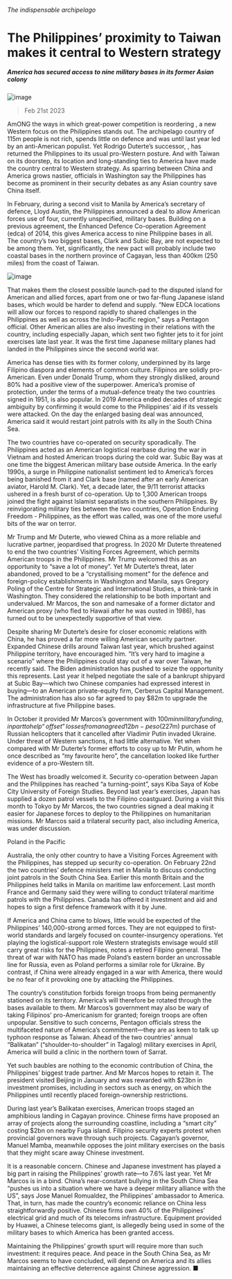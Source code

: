 ###### The indispensable archipelago
# The Philippines’ proximity to Taiwan makes it central to Western strategy 
##### America has secured access to nine military bases in its former Asian colony 
![image](images/20230225_ASP001.jpg) 
> Feb 21st 2023 
AmONG the ways in which great-power competition is reordering , a new Western focus on the Philippines stands out. The archipelago country of 115m people is not rich, spends little on defence and was until last year led by an anti-American populist. Yet Rodrigo Duterte’s successor, , has returned the Philippines to its usual pro-Western posture. And with Taiwan on its doorstep, its location and long-standing ties to America have made the country central to Western strategy. As sparring between China and America grows nastier, officials in Washington say the Philippines has become as prominent in their security debates as any Asian country save China itself. 
In February, during a second visit to Manila by America’s secretary of defence, Lloyd Austin, the Philippines announced a deal to allow American forces use of four, currently unspecified, military bases. Building on a previous agreement, the Enhanced Defence Co-operation Agreement (edca) of 2014, this gives America access to nine Philippine bases in all. The country’s two biggest bases, Clark and Subic Bay, are not expected to be among them. Yet, significantly, the new pact will probably include two coastal bases in the northern province of Cagayan, less than 400km (250 miles) from the coast of Taiwan.
![image](images/20230225_ASM983.png) 

That makes them the closest possible launch-pad to the disputed island for American and allied forces, apart from one or two far-flung Japanese island bases, which would be harder to defend and supply. “New EDCA locations will allow our forces to respond rapidly to shared challenges in the Philippines as well as across the Indo-Pacific region,” says a Pentagon official. Other American allies are also investing in their relations with the country, including especially Japan, which sent two fighter jets to it for joint exercises late last year. It was the first time Japanese military planes had landed in the Philippines since the second world war.
America has dense ties with its former colony, underpinned by its large Filipino diaspora and elements of common culture. Filipinos are solidly pro-American. Even under Donald Trump, whom they strongly disliked, around 80% had a positive view of the superpower. America’s promise of protection, under the terms of a mutual-defence treaty the two countries signed in 1951, is also popular. In 2019 America ended decades of strategic ambiguity by confirming it would come to the Philippines’ aid if its vessels were attacked. On the day the enlarged basing deal was announced, America said it would restart joint patrols with its ally in the South China Sea. 
The two countries have co-operated on security sporadically. The Philippines acted as an American logistical rearbase during the war in Vietnam and hosted American troops during the cold war. Subic Bay was at one time the biggest American military base outside America. In the early 1990s, a surge in Philippine nationalist sentiment led to America’s forces being banished from it and Clark base (named after an early American aviator, Harold M. Clark). Yet, a decade later, the 9/11 terrorist attacks ushered in a fresh burst of co-operation. Up to 1,300 American troops joined the fight against Islamist separatists in the southern Philippines. By reinvigorating military ties between the two countries, Operation Enduring Freedom - Philippines, as the effort was called, was one of the more useful bits of the war on terror.
Mr Trump and Mr Duterte, who viewed China as a more reliable and lucrative partner, jeopardised that progress. In 2020 Mr Duterte threatened to end the two countries’ Visiting Forces Agreement, which permits American troops in the Philippines. Mr Trump welcomed this as an opportunity to “save a lot of money”. Yet Mr Duterte’s threat, later abandoned, proved to be a “crystallising moment” for the defence and foreign-policy establishments in Washington and Manila, says Gregory Poling of the Centre for Strategic and International Studies, a think-tank in Washington. They considered the relationship to be both important and undervalued. Mr Marcos, the son and namesake of a former dictator and American proxy (who fled to Hawaii after he was ousted in 1986), has turned out to be unexpectedly supportive of that view. 
Despite sharing Mr Duterte’s desire for closer economic relations with China, he has proved a far more willing American security partner. Expanded Chinese drills around Taiwan last year, which brushed against Philippine territory, have encouraged him. “It’s very hard to imagine a scenario” where the Philippines could stay out of a war over Taiwan, he recently said. The Biden administration has pushed to seize the opportunity this represents. Last year it helped negotiate the sale of a bankrupt shipyard at Subic Bay—which two Chinese companies had expressed interest in buying—to an American private-equity firm, Cerberus Capital Management. The administration has also so far agreed to pay $82m to upgrade the infrastructure at five Philippine bases.
In October it provided Mr Marcos’s government with $100m in military funding, in part to help “offset” losses from an agreed 12bn-peso ($227m) purchase of Russian helicopters that it cancelled after Vladimir Putin invaded Ukraine. Under threat of Western sanctions, it had little alternative. Yet when compared with Mr Duterte’s former efforts to cosy up to Mr Putin, whom he once described as “my favourite hero”, the cancellation looked like further evidence of a pro-Western tilt.
The West has broadly welcomed it. Security co-operation between Japan and the Philippines has reached “a turning-point”, says Kiba Saya of Kobe City University of Foreign Studies. Beyond last year’s exercises, Japan has supplied a dozen patrol vessels to the Filipino coastguard. During a visit this month to Tokyo by Mr Marcos, the two countries signed a deal making it easier for Japanese forces to deploy to the Philippines on humanitarian missions. Mr Marcos said a trilateral security pact, also including America, was under discussion.
Poland in the Pacific
Australia, the only other country to have a Visiting Forces Agreement with the Philippines, has stepped up security co-operation. On February 22nd the two countries’ defence ministers met in Manila to discuss conducting joint patrols in the South China Sea. Earlier this month Britain and the Philippines held talks in Manila on maritime law enforcement. Last month France and Germany said they were willing to conduct trilateral maritime patrols with the Philippines. Canada has offered it investment and aid and hopes to sign a first defence framework with it by June.
If America and China came to blows, little would be expected of the Philippines’ 140,000-strong armed forces. They are not equipped to first-world standards and largely focused on counter-insurgency operations. Yet playing the logistical-support role Western strategists envisage would still carry great risks for the Philippines, notes a retired Filipino general. The threat of war with NATO has made Poland’s eastern border an uncrossable line for Russia, even as Poland performs a similar role for Ukraine. By contrast, if China were already engaged in a war with America, there would be no fear of it provoking one by attacking the Philippines.
The country’s constitution forbids foreign troops from being permanently stationed on its territory. America’s will therefore be rotated through the bases available to them. Mr Marcos’s government may also be wary of taking Filipinos’ pro-Americanism for granted; foreign troops are often unpopular. Sensitive to such concerns, Pentagon officials stress the multifaceted nature of America’s commitment—they are as keen to talk up typhoon response as Taiwan. Ahead of the two countries’ annual “Balikatan” (“shoulder-to-shoulder” in Tagalog) military exercises in April, America will build a clinic in the northern town of Sarrat.
Yet such baubles are nothing to the economic contribution of China, the Philippines’ biggest trade partner. And Mr Marcos hopes to retain it. The president visited Beijing in January and was rewarded with $23bn in investment promises, including in sectors such as energy, on which the Philippines until recently placed foreign-ownership restrictions.
During last year’s Balikatan exercises, American troops staged an amphibious landing in Cagayan province. Chinese firms have proposed an array of projects along the surrounding coastline, including a “smart city” costing $2bn on nearby Fuga island. Filipino security experts protest when provincial governors wave through such projects. Cagayan’s governor, Manuel Mamba, meanwhile opposes the joint military exercises on the basis that they might scare away Chinese investment.
It is a reasonable concern. Chinese and Japanese investment has played a big part in raising the Philippines’ growth rate—to 7.6% last year. Yet Mr Marcos is in a bind. China’s near-constant bullying in the South China Sea “pushes us into a situation where we have a deeper military alliance with the US”, says Jose Manuel Romualdez, the Philippines’ ambassador to America. That, in turn, has made the country’s economic reliance on China less straightforwardly positive. Chinese firms own 40% of the Philippines’ electrical grid and much of its telecoms infrastructure. Equipment provided by Huawei, a Chinese telecoms giant, is allegedly being used in some of the military bases to which America has been granted access.
Maintaining the Philippines’ growth spurt will require more than such investment: it requires peace. And peace in the South China Sea, as Mr Marcos seems to have concluded, will depend on America and its allies maintaining an effective deterrence against Chinese aggression. ■
